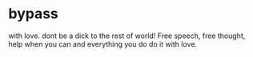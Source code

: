 # bypass
 with love. dont be a dick to the rest of world! 
 Free speech, free thought, help when you can and everything you do do it with love.
